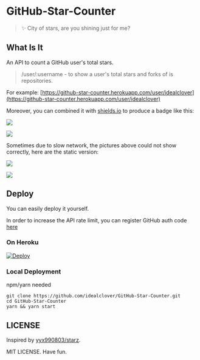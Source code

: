 # GitHub-Star-Counter

> ✨ City of stars, are you shining just for me?

## What Is It

An API to count a GitHub user's total stars.

> /user/:username - to show a user's total stars and forks of is repositories.

For example: [https://github-star-counter.herokuapp.com/user/idealclover](https://github-star-counter.herokuapp.com/user/idealclover)

Moreover, you can combined it with [shields.io](https://shields.io/) to produce a badge like this:

![](https://img.shields.io/badge/dynamic/json?label=GitHub%20Total%20Stars&query=%24.stars&url=https%3A%2F%2Fgithub-star-counter.herokuapp.com%2Fuser%2Fidealclover)

![](https://img.shields.io/badge/dynamic/json?label=GitHub%20Total%20Forks&query=%24.forks&url=https%3A%2F%2Fgithub-star-counter.herokuapp.com%2Fuser%2Fidealclover)

Sometimes due to slow network, the pictures above could not show correctly, here are the static version:

![](https://github.com/idealclover/GitHub-Star-Counter/raw/master/assets/pic1.svg)

![](https://github.com/idealclover/GitHub-Star-Counter/raw/master/assets/pic2.svg)

## Deploy

You can easily deploy it yourself.

In order to increase the API rate limit, you can register GitHub auth code [here](https://github.com/settings/tokens)

### On Heroku

[![Deploy](https://www.herokucdn.com/deploy/button.svg)](https://heroku.com/deploy)

### Local Deployment

npm/yarn needed

```
git clone https://github.com/idealclover/GitHub-Star-Counter.git
cd GitHub-Star-Counter
yarn && yarn start
```

## LICENSE

Inspired by [yyx990803/starz](https://github.com/yyx990803/starz).

MIT LICENSE. Have fun.